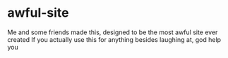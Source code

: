 # awful-site
Me and some friends made this, designed to be the most awful site ever created
If you actually use this for anything besides laughing at, god help you
